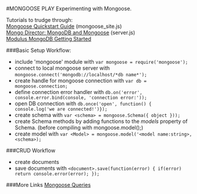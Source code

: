 #MONGOOSE PLAY
Experimenting with Mongoose.

Tutorials to trudge through: <br>
[Mongoose Quickstart Guide](http://mongoosejs.com/docs/) (mongoose_site.js) <br>
[Mongo Director: MongoDB and Mongoose](http://blog.mongodirector.com/getting-started-with-mongodb-and-mongoose/) (server.js)<br/>
[Modulus MongoDB Getting Started](http://blog.modulus.io/getting-started-with-mongoose)

###Basic Setup Workflow:
- include 'mongoose' module with 
```var mongoose = require('mongoose');```
- connect to local mongoose server with ```mongoose.connect('mongodb://localhost/*db name*');```
- create handle for mongoose connection with ```var db = mongoose.connection;```
- define connection error handler with 
```db.on('error', console.error.bind(console, 'connection error:'));```
- open DB connection with ```db.once('open', function() { console.log('we are connected!')});```
- create schema with ```var <schema> = mongoose.Schema({ object }));```
- create Schema methods by adding functions to the *models* property of Schema. (before compiling with mongoose.model();) 
- create model with ```var <Model> = mongoose.model('<model name:string>, <schema>);```

###CRUD Workflow
- create documents
- save documents with ```<document>.save(function(error) { if(error) return console.error(error); });```


###More Links
[Mongoose Queries](http://mongoosejs.com/docs/queries.html)
